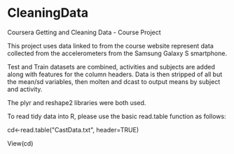 CleaningData
============

Coursera Getting and Cleaning Data - Course Project

This project uses data linked to from the course website represent data collected 
from the accelerometers from the Samsung Galaxy S smartphone.

Test and Train datasets are combined, activities and subjects are added along with features for the column headers. 
Data is then stripped of all but the mean/sd variables, then molten and dcast to output means by subject and activity.

The plyr and reshape2 libraries were both used. 

<p>To read tidy data into R, please use the basic read.table function as follows:</p>
<p>cd<-read.table("CastData.txt", header=TRUE)</p>
<p>View(cd)</p>
